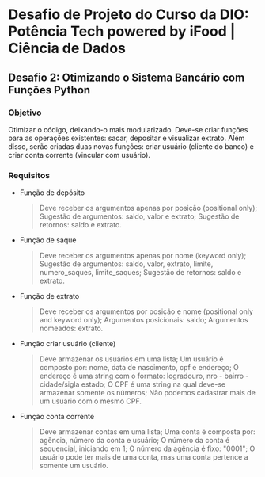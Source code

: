# Desafio de Projeto do Curso da DIO: Potência Tech powered by iFood | Ciência de Dados
## Desafio 2: Otimizando o Sistema Bancário com Funções Python
### Objetivo
Otimizar o código, deixando-o mais modularizado. Deve-se criar funções para as operações existentes: sacar, depositar e visualizar extrato. Além disso, serão criadas duas novas funções: criar usuário (cliente do banco) e criar conta corrente (vincular com usuário).

### Requisitos
 - Função de depósito
   > Deve receber os argumentos apenas por posição (positional only);
   > Sugestão de argumentos: saldo, valor e extrato;
   > Sugestão de retornos: saldo e extrato.
 - Função de saque
   > Deve receber os argumentos apenas por nome (keyword only);
   > Sugestão de argumentos: saldo, valor, extrato, limite, numero_saques, limite_saques;
   > Sugestão de retornos: saldo e extrato.
 - Função de extrato
   > Deve receber os argumentos por posição e nome (positional only and keyword only);
   > Argumentos posicionais: saldo;
   > Argumentos nomeados: extrato.
 - Função criar usuário (cliente)
   > Deve armazenar os usuários em uma lista;
   > Um usuário é composto por: nome, data de nascimento, cpf e endereço;
   > O endereço é uma string com o formato: logradouro, nro - bairro - cidade/sigla estado;
   > O CPF é uma string na qual deve-se armazenar somente os números;
   > Não podemos cadastrar mais de um usuário com o mesmo CPF.
 - Função conta corrente
   > Deve armazenar contas em uma lista;
   > Uma conta é composta por: agência, número da conta e usuário;
   > O número da conta é sequencial, iniciando em 1;
   > O número da agência é fixo: "0001";
   > O usuário pode ter mais de uma conta, mas uma conta pertence a somente um usuário.